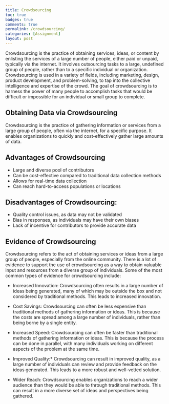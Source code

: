 ```yaml
---
title: Crowdsourcing
toc: true
badges: true
comments: true
permalink: /crowdsourcing/
categories: [Assignment]
layout: post
---
```

Crowdsourcing is the practice of obtaining services, ideas, or content by enlisting the services of a large number of people, either paid or unpaid, typically via the internet. It involves outsourcing tasks to a large, undefined group of people, rather than to a specific individual or organization. Crowdsourcing is used in a variety of fields, including marketing, design, product development, and problem-solving, to tap into the collective intelligence and expertise of the crowd. The goal of crowdsourcing is to harness the power of many people to accomplish tasks that would be difficult or impossible for an individual or small group to complete.

## Obtaining Data via Crowdsourcing
Crowdsourcing is the practice of gathering information or services from a large group of people, often via the internet, for a specific purpose. It enables organizations to quickly and cost-effectively gather large amounts of data.

## Advantages of Crowdsourcing
- Large and diverse pool of contributors
- Can be cost-effective compared to traditional data collection methods
- Allows for real-time data collection
- Can reach hard-to-access populations or locations

## Disadvantages of Crowdsourcing:
- Quality control issues, as data may not be validated
- Bias in responses, as individuals may have their own biases
- Lack of incentive for contributors to provide accurate data

## Evidence of Crowdsourcing
Crowdsourcing refers to the act of obtaining services or ideas from a large group of people, especially from the online community. There is a lot of evidence to support the use of crowdsourcing as a way to obtain valuable input and resources from a diverse group of individuals. Some of the most common types of evidence for crowdsourcing include:

- Increased Innovation: Crowdsourcing often results in a large number of ideas being generated, many of which may be outside the box and not considered by traditional methods. This leads to increased innovation.

- Cost Savings: Crowdsourcing can often be less expensive than traditional methods of gathering information or ideas. This is because the costs are spread among a large number of individuals, rather than being borne by a single entity.

- Increased Speed: Crowdsourcing can often be faster than traditional methods of gathering information or ideas. This is because the process can be done in parallel, with many individuals working on different aspects of the problem at the same time.

- Improved Quality:* Crowdsourcing can result in improved quality, as a large number of individuals can review and provide feedback on the ideas generated. This leads to a more robust and well-vetted solution.

- Wider Reach: Crowdsourcing enables organizations to reach a wider audience than they would be able to through traditional methods. This can result in a more diverse set of ideas and perspectives being gathered.